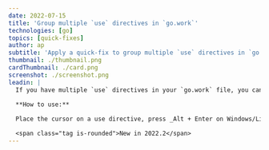 ```yaml
---
date: 2022-07-15
title: 'Group multiple `use` directives in `go.work`'
technologies: [go]
topics: [quick-fixes]
author: ap
subtitle: 'Apply a quick-fix to group multiple `use` directives in `go.work` into one directive.'
thumbnail: ./thumbnail.png
cardThumbnail: ./card.png
screenshot: ./screenshot.png
leadin: |
  If you have multiple `use` directives in your `go.work` file, you can merge them in a single one with a quick-fix.
  
  **How to use:**

  Place the cursor on a use directive, press _Alt + Enter on Windows/Linux_ or _⌥ + ⏎ on macOS_, and select *Merge multiple use directives into one*. 

  <span class="tag is-rounded">New in 2022.2</span>
---
```

